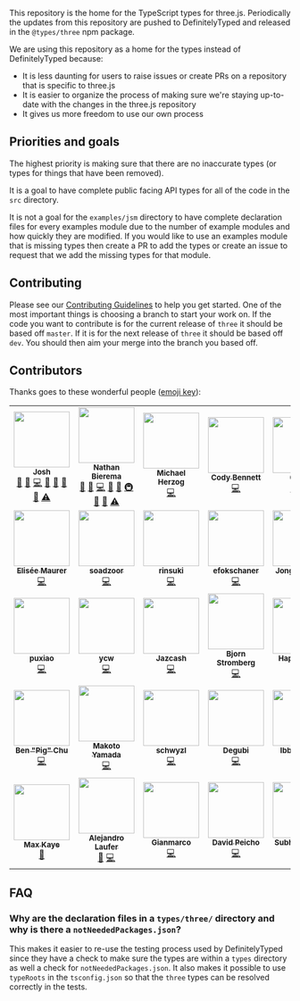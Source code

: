 This repository is the home for the TypeScript types for three.js. Periodically the updates from this repository are pushed to DefinitelyTyped and released in the `@types/three` npm package.

We are using this repository as a home for the types instead of DefinitelyTyped because:

-   It is less daunting for users to raise issues or create PRs on a repository that is specific to three.js
-   It is easier to organize the process of making sure we're staying up-to-date with the changes in the three.js repository
-   It gives us more freedom to use our own process

## Priorities and goals

The highest priority is making sure that there are no inaccurate types (or types for things that have been removed).

It is a goal to have complete public facing API types for all of the code in the `src` directory.

It is not a goal for the `examples/jsm` directory to have complete declaration files for every examples module due to the number of example modules and how quickly they are modified. If you would like to use an examples module that is missing types then create a PR to add the types or create an issue to request that we add the missing types for that module.

## Contributing

Please see our [Contributing Guidelines](https://github.com/three-types/three-ts-types/blob/master/CONTRIBUTING.md) to help you get started. One of the most important things is choosing a branch to start your work on. If the code you want to contribute is for the current release of `three` it should be based off `master`. If it is for the next release of `three` it should be based off `dev`. You should then aim your merge into the branch you based off.

## Contributors

Thanks goes to these wonderful people ([emoji key](https://allcontributors.org/docs/en/emoji-key)):

<!-- ALL-CONTRIBUTORS-LIST:START - Do not remove or modify this section -->
<!-- prettier-ignore-start -->
<!-- markdownlint-disable -->
<table>
  <tr>
    <td align="center"><a href="https://github.com/joshuaellis"><img src="https://avatars.githubusercontent.com/u/37798644?v=4?s=100" width="100px;" alt=""/><br /><sub><b>Josh</b></sub></a><br /><a href="#question-joshuaellis" title="Answering Questions">💬</a> <a href="https://github.com/three-types/three-ts-types/issues?q=author%3Ajoshuaellis" title="Bug reports">🐛</a> <a href="https://github.com/three-types/three-ts-types/commits?author=joshuaellis" title="Code">💻</a> <a href="https://github.com/three-types/three-ts-types/commits?author=joshuaellis" title="Documentation">📖</a> <a href="#ideas-joshuaellis" title="Ideas, Planning, & Feedback">🤔</a> <a href="#maintenance-joshuaellis" title="Maintenance">🚧</a> <a href="https://github.com/three-types/three-ts-types/pulls?q=is%3Apr+reviewed-by%3Ajoshuaellis" title="Reviewed Pull Requests">👀</a> <a href="https://github.com/three-types/three-ts-types/commits?author=joshuaellis" title="Tests">⚠️</a></td>
    <td align="center"><a href="https://github.com/Methuselah96"><img src="https://avatars.githubusercontent.com/u/693755?v=4?s=100" width="100px;" alt=""/><br /><sub><b>Nathan Bierema</b></sub></a><br /><a href="#question-Methuselah96" title="Answering Questions">💬</a> <a href="https://github.com/three-types/three-ts-types/issues?q=author%3AMethuselah96" title="Bug reports">🐛</a> <a href="https://github.com/three-types/three-ts-types/commits?author=Methuselah96" title="Code">💻</a> <a href="https://github.com/three-types/three-ts-types/commits?author=Methuselah96" title="Documentation">📖</a> <a href="#ideas-Methuselah96" title="Ideas, Planning, & Feedback">🤔</a> <a href="#infra-Methuselah96" title="Infrastructure (Hosting, Build-Tools, etc)">🚇</a> <a href="#maintenance-Methuselah96" title="Maintenance">🚧</a> <a href="https://github.com/three-types/three-ts-types/pulls?q=is%3Apr+reviewed-by%3AMethuselah96" title="Reviewed Pull Requests">👀</a> <a href="https://github.com/three-types/three-ts-types/commits?author=Methuselah96" title="Tests">⚠️</a></td>
    <td align="center"><a href="https://human-interactive.org"><img src="https://avatars.githubusercontent.com/u/12612165?v=4?s=100" width="100px;" alt=""/><br /><sub><b>Michael Herzog</b></sub></a><br /><a href="https://github.com/three-types/three-ts-types/commits?author=Mugen87" title="Code">💻</a></td>
    <td align="center"><a href="https://github.com/CodyJasonBennett"><img src="https://avatars.githubusercontent.com/u/23324155?v=4?s=100" width="100px;" alt=""/><br /><sub><b>Cody Bennett</b></sub></a><br /><a href="https://github.com/three-types/three-ts-types/commits?author=CodyJasonBennett" title="Code">💻</a></td>
    <td align="center"><a href="http://0b5vr.github.io/"><img src="https://avatars.githubusercontent.com/u/7824814?v=4?s=100" width="100px;" alt=""/><br /><sub><b>0b5vr</b></sub></a><br /><a href="https://github.com/three-types/three-ts-types/commits?author=0b5vr" title="Code">💻</a> <a href="https://github.com/three-types/three-ts-types/commits?author=0b5vr" title="Tests">⚠️</a></td>
    <td align="center"><a href="https://stackoverflow.com/users/2608515/marquizzo"><img src="https://avatars.githubusercontent.com/u/7864858?v=4?s=100" width="100px;" alt=""/><br /><sub><b>Marquizzo</b></sub></a><br /><a href="https://github.com/three-types/three-ts-types/commits?author=marquizzo" title="Code">💻</a></td>
    <td align="center"><a href="https://github.com/khum08"><img src="https://avatars.githubusercontent.com/u/32336026?v=4?s=100" width="100px;" alt=""/><br /><sub><b>Yuanzk</b></sub></a><br /><a href="https://github.com/three-types/three-ts-types/commits?author=khum08" title="Code">💻</a></td>
  </tr>
  <tr>
    <td align="center"><a href="http://sparklinlabs.com/"><img src="https://avatars.githubusercontent.com/u/446986?v=4?s=100" width="100px;" alt=""/><br /><sub><b>Elisée Maurer</b></sub></a><br /><a href="https://github.com/three-types/three-ts-types/commits?author=elisee" title="Code">💻</a></td>
    <td align="center"><a href="https://github.com/soadzoor"><img src="https://avatars.githubusercontent.com/u/10392261?v=4?s=100" width="100px;" alt=""/><br /><sub><b>soadzoor</b></sub></a><br /><a href="https://github.com/three-types/three-ts-types/commits?author=soadzoor" title="Code">💻</a></td>
    <td align="center"><a href="https://github.com/rinsuki"><img src="https://avatars.githubusercontent.com/u/6533808?v=4?s=100" width="100px;" alt=""/><br /><sub><b>rinsuki</b></sub></a><br /><a href="https://github.com/three-types/three-ts-types/commits?author=rinsuki" title="Code">💻</a></td>
    <td align="center"><a href="https://github.com/efokschaner"><img src="https://avatars.githubusercontent.com/u/1409112?v=4?s=100" width="100px;" alt=""/><br /><sub><b>efokschaner</b></sub></a><br /><a href="https://github.com/three-types/three-ts-types/commits?author=efokschaner" title="Code">💻</a></td>
    <td align="center"><a href="https://github.com/Jhuni0123"><img src="https://avatars.githubusercontent.com/u/16764073?v=4?s=100" width="100px;" alt=""/><br /><sub><b>Jonghun Park</b></sub></a><br /><a href="https://github.com/three-types/three-ts-types/commits?author=Jhuni0123" title="Code">💻</a></td>
    <td align="center"><a href="https://github.com/sjpt"><img src="https://avatars.githubusercontent.com/u/4954988?v=4?s=100" width="100px;" alt=""/><br /><sub><b>sjpt</b></sub></a><br /><a href="https://github.com/three-types/three-ts-types/commits?author=sjpt" title="Code">💻</a></td>
    <td align="center"><a href="https://github.com/Michsior14"><img src="https://avatars.githubusercontent.com/u/1410035?v=4?s=100" width="100px;" alt=""/><br /><sub><b>Michał Mrozek</b></sub></a><br /><a href="https://github.com/three-types/three-ts-types/commits?author=Michsior14" title="Code">💻</a></td>
  </tr>
  <tr>
    <td align="center"><a href="https://puxiao.com"><img src="https://avatars.githubusercontent.com/u/3401635?v=4?s=100" width="100px;" alt=""/><br /><sub><b>puxiao</b></sub></a><br /><a href="https://github.com/three-types/three-ts-types/commits?author=puxiao" title="Code">💻</a></td>
    <td align="center"><a href="https://github.com/ycw"><img src="https://avatars.githubusercontent.com/u/1063018?v=4?s=100" width="100px;" alt=""/><br /><sub><b>ycw</b></sub></a><br /><a href="https://github.com/three-types/three-ts-types/commits?author=ycw" title="Code">💻</a></td>
    <td align="center"><a href="https://github.com/Jazcash"><img src="https://avatars.githubusercontent.com/u/1434248?v=4?s=100" width="100px;" alt=""/><br /><sub><b>Jazcash</b></sub></a><br /><a href="https://github.com/three-types/three-ts-types/commits?author=Jazcash" title="Code">💻</a></td>
    <td align="center"><a href="https://bjornstar.com/"><img src="https://avatars.githubusercontent.com/u/20630?v=4?s=100" width="100px;" alt=""/><br /><sub><b>Bjorn Stromberg</b></sub></a><br /><a href="https://github.com/three-types/three-ts-types/commits?author=bjornstar" title="Code">💻</a></td>
    <td align="center"><a href="https://github.com/happy-turtle"><img src="https://avatars.githubusercontent.com/u/18415215?v=4?s=100" width="100px;" alt=""/><br /><sub><b>HappyTurtle</b></sub></a><br /><a href="https://github.com/three-types/three-ts-types/commits?author=happy-turtle" title="Code">💻</a></td>
    <td align="center"><a href="https://studio.did0es.me/"><img src="https://avatars.githubusercontent.com/u/38882716?v=4?s=100" width="100px;" alt=""/><br /><sub><b>Shuta Hirai</b></sub></a><br /><a href="https://github.com/three-types/three-ts-types/commits?author=shuta13" title="Code">💻</a></td>
    <td align="center"><a href="https://github.com/servinlp"><img src="https://avatars.githubusercontent.com/u/7222029?v=4?s=100" width="100px;" alt=""/><br /><sub><b>Servin Nissen</b></sub></a><br /><a href="https://github.com/three-types/three-ts-types/commits?author=servinlp" title="Code">💻</a></td>
  </tr>
  <tr>
    <td align="center"><a href="https://benpigchu.com/"><img src="https://avatars.githubusercontent.com/u/9023067?v=4?s=100" width="100px;" alt=""/><br /><sub><b>Ben "Pig" Chu</b></sub></a><br /><a href="https://github.com/three-types/three-ts-types/commits?author=benpigchu" title="Code">💻</a></td>
    <td align="center"><a href="https://github.com/woo-cie"><img src="https://avatars.githubusercontent.com/u/24642989?v=4?s=100" width="100px;" alt=""/><br /><sub><b>Makoto Yamada</b></sub></a><br /><a href="https://github.com/three-types/three-ts-types/commits?author=woo-cie" title="Code">💻</a></td>
    <td align="center"><a href="https://github.com/schwyzl"><img src="https://avatars.githubusercontent.com/u/1556979?v=4?s=100" width="100px;" alt=""/><br /><sub><b>schwyzl</b></sub></a><br /><a href="https://github.com/three-types/three-ts-types/commits?author=schwyzl" title="Code">💻</a></td>
    <td align="center"><a href="https://github.com/Degubi"><img src="https://avatars.githubusercontent.com/u/13366932?v=4?s=100" width="100px;" alt=""/><br /><sub><b>Degubi</b></sub></a><br /><a href="https://github.com/three-types/three-ts-types/commits?author=Degubi" title="Code">💻</a></td>
    <td align="center"><a href="https://github.com/WCWedin"><img src="https://avatars.githubusercontent.com/u/110730?v=4?s=100" width="100px;" alt=""/><br /><sub><b>Ibby Wedin</b></sub></a><br /><a href="https://github.com/three-types/three-ts-types/commits?author=WCWedin" title="Code">💻</a></td>
    <td align="center"><a href="https://github.com/dbuck"><img src="https://avatars.githubusercontent.com/u/983807?v=4?s=100" width="100px;" alt=""/><br /><sub><b>dbuck</b></sub></a><br /><a href="https://github.com/three-types/three-ts-types/commits?author=dbuck" title="Code">💻</a></td>
    <td align="center"><a href="https://github.com/robertlong"><img src="https://avatars.githubusercontent.com/u/1753624?v=4?s=100" width="100px;" alt=""/><br /><sub><b>Robert Long</b></sub></a><br /><a href="https://github.com/three-types/three-ts-types/commits?author=robertlong" title="Code">💻</a></td>
  </tr>
  <tr>
    <td align="center"><a href="https://xk.io/"><img src="https://avatars.githubusercontent.com/u/1046448?v=4?s=100" width="100px;" alt=""/><br /><sub><b>Max Kaye</b></sub></a><br /><a href="https://github.com/three-types/three-ts-types/commits?author=XertroV" title="Documentation">📖</a></td>
    <td align="center"><a href="https://github.com/LauferAlex"><img src="https://avatars.githubusercontent.com/u/86115165?v=4?s=100" width="100px;" alt=""/><br /><sub><b>Alejandro Laufer</b></sub></a><br /><a href="https://github.com/three-types/three-ts-types/issues?q=author%3ALauferAlex" title="Bug reports">🐛</a> <a href="https://github.com/three-types/three-ts-types/commits?author=LauferAlex" title="Code">💻</a></td>
    <td align="center"><a href="https://twitter.com/ggsimm"><img src="https://avatars.githubusercontent.com/u/1862172?v=4?s=100" width="100px;" alt=""/><br /><sub><b>Gianmarco</b></sub></a><br /><a href="https://github.com/three-types/three-ts-types/commits?author=gsimone" title="Code">💻</a></td>
    <td align="center"><a href="https://davidpeicho.github.io/"><img src="https://avatars.githubusercontent.com/u/8783766?v=4?s=100" width="100px;" alt=""/><br /><sub><b>David Peicho</b></sub></a><br /><a href="https://github.com/three-types/three-ts-types/commits?author=DavidPeicho" title="Code">💻</a></td>
    <td align="center"><a href="https://subho57.github.io"><img src="https://avatars.githubusercontent.com/u/98544661?v=4?s=100" width="100px;" alt=""/><br /><sub><b>Subhankar Pal</b></sub></a><br /><a href="https://github.com/three-types/three-ts-types/commits?author=subhankar-trisetra" title="Code">💻</a> <a href="https://github.com/three-types/three-ts-types/commits?author=subhankar-trisetra" title="Documentation">📖</a></td>
    <td align="center"><a href="https://synphonyte.com"><img src="https://avatars.githubusercontent.com/u/380881?v=4?s=100" width="100px;" alt=""/><br /><sub><b>Maccesch</b></sub></a><br /><a href="https://github.com/three-types/three-ts-types/commits?author=maccesch" title="Code">💻</a> <a href="https://github.com/three-types/three-ts-types/commits?author=maccesch" title="Tests">⚠️</a></td>
  </tr>
</table>

<!-- markdownlint-restore -->
<!-- prettier-ignore-end -->

<!-- ALL-CONTRIBUTORS-LIST:END -->

## FAQ

### Why are the declaration files in a `types/three/` directory and why is there a `notNeededPackages.json`?

This makes it easier to re-use the testing process used by DefinitelyTyped since they have a check to make sure the types are within a `types` directory as well a check for `notNeededPackages.json`. It also makes it possible to use `typeRoots` in the `tsconfig.json` so that the `three` types can be resolved correctly in the tests.
